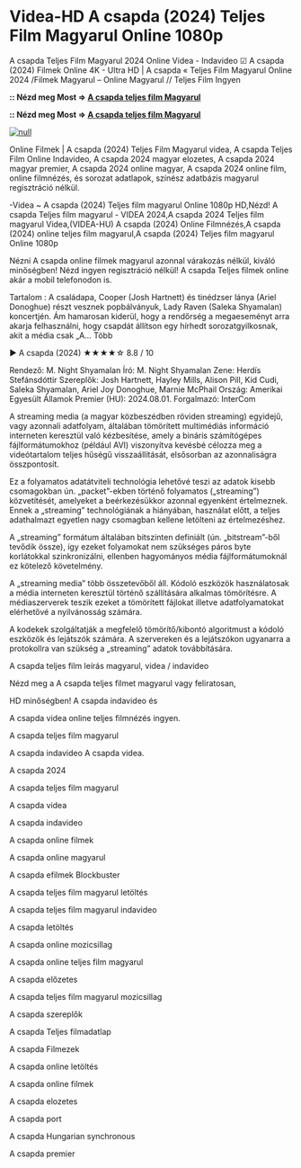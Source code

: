 # Videa-HD A csapda (2024) Teljes Film Magyarul Online 1080p

A csapda Teljes Film Magyarul 2024 Online Videa - Indavideo ☑ A csapda (2024) Filmek Online 4K - Ultra HD | A csapda « Teljes Film Magyarul Online 2024 /Filmek Magyarul – Online Magyarul // Teljes Film Ingyen

**:: Nézd meg Most => [A csapda teljes film Magyarul](https://t.co/dtqPNpECyr)**

**:: Nézd meg Most => [A csapda teljes film Magyarul](https://t.co/dtqPNpECyr)**

[![null](https://static.wixstatic.com/media/855a25_043b5abeb4ae4d35ac003198e7fe56ed~mv2.gif)](https://t.co/dtqPNpECyr)

Online Filmek | A csapda (2024) Teljes Film Magyarul videa, A csapda Teljes Film Online Indavideo, A csapda 2024 magyar elozetes, A csapda 2024 magyar premier, A csapda 2024 online magyar, A csapda 2024 online film, online filmnézés, és sorozat adatlapok, színész adatbázis magyarul regisztráció nélkül.

-Videa ~ A csapda (2024) Teljes film magyarul Online 1080p HD,Nézd! A csapda Teljes film magyarul - VIDEA 2024,A csapda 2024 Teljes film magyarul Videa,(VIDEA-HU) A csapda (2024) Online Filmnézés,A csapda (2024) online teljes film magyarul,A csapda (2024) Teljes film magyarul Online 1080p

Nézni A csapda online filmek magyarul azonnal várakozás nélkül, kiváló minőségben! Nézd ingyen regisztráció nélkül! A csapda Teljes filmek online akár a mobil telefonodon is.

Tartalom : A családapa, Cooper (Josh Hartnett) és tinédzser lánya (Ariel Donoghue) részt vesznek popbálványuk, Lady Raven (Saleka Shyamalan) koncertjén. Ám hamarosan kiderül, hogy a rendőrség a megaeseményt arra akarja felhasználni, hogy csapdát állítson egy hírhedt sorozatgyilkosnak, akit a média csak „A… Több

▶️ A csapda (2024) ★★★★☆ 8.8 / 10

Rendező: M. Night Shyamalan
Író: M. Night Shyamalan
Zene: Herdís Stefánsdóttir
Szereplők: Josh Hartnett, Hayley Mills, Alison Pill, Kid Cudi, Saleka Shyamalan, Ariel Joy Donoghue, Marnie McPhail
Ország: Amerikai Egyesült Államok
Premier (HU): 2024.08.01.
Forgalmazó: InterCom

A streaming media (a magyar közbeszédben röviden streaming) egyidejű, vagy azonnali adatfolyam, általában tömörített multimédiás információ interneten keresztül való kézbesítése, amely a bináris számítógépes fájlformátumokhoz (például AVI) viszonyítva kevésbé célozza meg a videótartalom teljes hűségű visszaállítását, elsősorban az azonnaliságra összpontosít.

Ez a folyamatos adatátviteli technológia lehetővé teszi az adatok kisebb csomagokban ún. „packet”-ekben történő folyamatos („streaming”) közvetítését, amelyeket a beérkezésükkor azonnal egyenként értelmeznek. Ennek a „streaming” technológiának a hiányában, használat előtt, a teljes adathalmazt egyetlen nagy csomagban kellene letölteni az értelmezéshez.

A „streaming” formátum általában bitszinten definiált (ún. „bitstream”-ből tevődik össze), így ezeket folyamokat nem szükséges páros byte korlátokkal szinkronizálni, ellenben hagyományos média fájlformátumoknál ez kötelező követelmény.

A „streaming media” több összetevőből áll. Kódoló eszközök használatosak a média interneten keresztül történő szállítására alkalmas tömörítésre. A médiaszerverek teszik ezeket a tömörített fájlokat illetve adatfolyamatokat elérhetővé a nyilvánosság számára.

A kodekek szolgáltatják a megfelelő tömörítő/kibontó algoritmust a kódoló eszközök és lejátszók számára. A szervereken és a lejátszókon ugyanarra a protokollra van szükség a „streaming” adatok továbbítására.

A csapda teljes film leírás magyarul, videa / indavideo

Nézd meg a A csapda teljes filmet magyarul vagy feliratosan, 

HD minőségben! A csapda indavideo és 

A csapda videa online teljes filmnézés ingyen. 

A csapda teljes film magyarul 

A csapda indavideo A csapda videa.

A csapda 2024

A csapda teljes film magyarul

A csapda videa

A csapda indavideo

A csapda online filmek

A csapda online magyarul

A csapda efilmek Blockbuster

A csapda teljes film magyarul letöltés

A csapda teljes film magyarul indavideo

A csapda letöltés

A csapda online mozicsillag

A csapda online teljes film magyarul

A csapda előzetes

A csapda teljes film magyarul mozicsillag

A csapda szereplők

A csapda Teljes filmadatlap

A csapda Filmezek

A csapda online letöltés

A csapda online filmek

A csapda elozetes

A csapda port

A csapda Hungarian synchronous

A csapda premier
